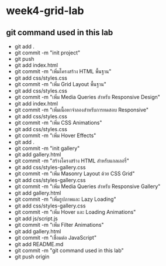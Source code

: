 # week4-grid-lab
## git command used in this lab
- git add .
- git commit -m "init project"
- git push
- git add index.html
- git commit -m "เพิ่มโครงสร้าง HTML พื้นฐาน"
- git add css/styles.css
- git commit -m "เพิ่ม Grid Layout พื้นฐาน"
- git add css/styles.css
- git commit -m "เพิ่ม Media Queries สำหรับ Responsive Design"
- git add index.html
- git commit -m "เพิ่มเนื้อหาจำลองสำหรับการทดสอบ Responsive"
- git add css/styles.css
- git commit -m "เพิ่ม CSS Animations"
- git add css/styles.css
- git commit -m "เพิ่ม Hover Effects"
- git add .
- git commit -m "init gallery"
- git add gallery.html
- git commit -m "สร้างโครงสร้าง HTML สําหรับแกลเลอรี่"
- git add css/styles-gallery.css
- git commit -m "เพิ่ม Masonry Layout ด้วย CSS Grid"
- git add css/styles-gallery.css
- git commit -m "เพิ่ม Media Queries สําหรับ Responsive Gallery"
- git add gallery.html
- git commit -m "เพิ่มรูปภาพและ Lazy Loading"
- git add css/styles-gallery.css
- git commit -m "เพิ่ม Hover และ Loading Animations"
- git add js/script.js
- git commit -m "เพิ่ม Filter Animations"
- git add gallery.html
- git commit -m "เชื่อมต่อ JavaScript"
- git add README.md
- git commit -m "git command used in this lab"
- git push origin